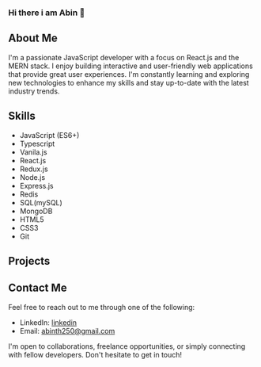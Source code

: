### Hi there i am Abin 👋

## About Me

I'm a passionate JavaScript developer with a focus on React.js and the MERN stack. I enjoy building interactive and user-friendly web applications that provide great user experiences. I'm constantly learning and exploring new technologies to enhance my skills and stay up-to-date with the latest industry trends.

## Skills

- JavaScript (ES6+)
- Typescript
- Vanila.js
- React.js
- Redux.js
- Node.js
- Express.js
- Redis
- SQL(mySQL)
- MongoDB
- HTML5
- CSS3
- Git

## Projects


## Contact Me

Feel free to reach out to me through one of the following:

- LinkedIn: [linkedin](https://www.linkedin.com/in/abin-th-170676245/)
- Email: abinth250@gmail.com

I'm open to collaborations, freelance opportunities, or simply connecting with fellow developers. Don't hesitate to get in touch!


<!--
**abinth11/abinth11** is a ✨ _special_ ✨ repository because its `README.md` (this file) appears on your GitHub profile.

Here are some ideas to get you started:

- 🔭 I’m currently working on javascript
- 🌱 I’m currently learning react.js
- 👯 I’m looking to collaborate on mern stack projects
- 🤔 I’m looking for help with 
- 💬 Ask me about ...
- 📫 How to reach me: ...
- 😄 Pronouns: ...
- ⚡ Fun fact: ...
-->
